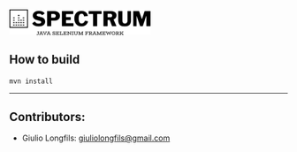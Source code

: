 ####
<img src="src/main/resources/spectrum-logo.png"  width="256" height="46">

## How to build

```mvn install```

---
## Contributors:

- Giulio Longfils: [giuliolongfils@gmail.com](mailto:giuliolongfils@gmail.com)
